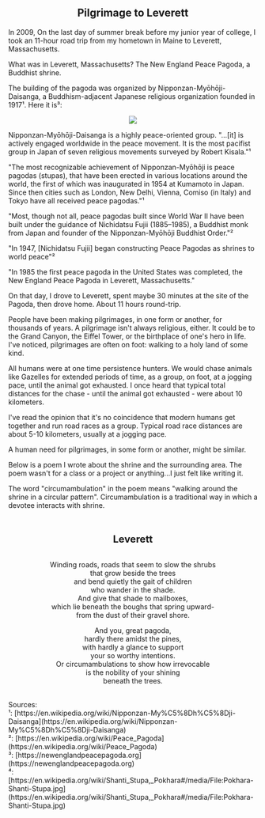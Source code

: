 ## <div align="center">Pilgrimage to Leverett</div>

<p>
    In 2009, On the last day of summer break before my junior year of college, I took an 11-hour road trip from my hometown in Maine to Leverett, Massachusetts.
</p>

<p>
    What was in Leverett, Massachusetts?
    The New England Peace Pagoda, a Buddhist shrine.
</p>

<p>
    The building of the pagoda was organized by Nipponzan-Myōhōji-Daisanga, a Buddhism-adjacent Japanese religious organization founded in 1917¹.
    Here it is³:
    <div align="center">
      <img src="https://bradleyculley.github.io/images/World-Peace-Pagoda-in-Leverett.jpg" />
    </div>
</p>

<p>
Nipponzan-Myōhōji-Daisanga is a highly peace-oriented group.
"...[it] is actively engaged worldwide in the peace movement. It is the most pacifist group in Japan of seven religious movements surveyed by Robert Kisala."¹
</p>

<p>
"The most recognizable achievement of Nipponzan-Myōhōji is peace pagodas (stupas), that have been erected in various locations around the world, the first of which was inaugurated in 1954 at Kumamoto in Japan. Since then cities such as London, New Delhi, Vienna, Comiso (in Italy) and Tokyo have all received peace pagodas."¹

"Most, though not all, peace pagodas built since World War II have been built under the guidance of Nichidatsu Fujii (1885–1985), a Buddhist monk from Japan and founder of the Nipponzan-Myōhōji Buddhist Order."²

"In 1947, [Nichidatsu Fujii] began constructing Peace Pagodas as shrines to world peace"²
</p>

<p>
"In 1985 the first peace pagoda in the United States was completed, the New England Peace Pagoda in Leverett, Massachusetts."
</p>

<p>
On that day, I drove to Leverett, spent maybe 30 minutes at the site of the Pagoda, then drove home. About 11 hours round-trip.
</p>

<p>
People have been making pilgrimages, in one form or another, for thousands of years.
A pilgrimage isn't always religious, either.
It could be to the Grand Canyon, the Eiffel Tower, or the birthplace of one's hero in life.
I've noticed, pilgrimages are often on foot: walking to a holy land of some kind.
</p>

<p>
All humans were at one time persistence hunters.
We would chase animals like Gazelles for extended periods of time, as a group, on foot, at a jogging pace, until the animal got exhausted.
I once heard that typical total distances for the chase - until the animal got exhausted - were about 10 kilometers. 
</p>

<p>
I've read the opinion that it's no coincidence that modern humans get together and run road races as a group.
Typical road race distances are about 5-10 kilometers, usually at a jogging pace.
</p>

<p>
A human need for pilgrimages, in some form or another, might be similar.
</p>

<p>
Below is a poem I wrote about the shrine and the surrounding area.
The poem wasn't for a class or a project or anything...I just felt like writing it.
</p>

<p>
The word "circumambulation" in the poem means "walking around the shrine in a circular pattern".
Circumambulation is a traditional way in which a devotee interacts with shrine.
</p>

<div style="text-align: center">

</i><br/><br/>
<b style="font-size: 20px;">Leverett</b><br/><br/>

Winding roads, roads that seem to slow the shrubs<br/>
that grow beside the trees<br/>
and bend quietly the gait of children<br/>
who wander in the shade.<br/>
And give that shade to mailboxes,<br/>
which lie beneath the boughs that spring upward-<br/>
from the dust of their gravel shore.<br/>

And you, great pagoda,<br/>
hardly there amidst the pines,<br/>
with hardly a glance to support<br/>
your so worthy intentions.<br/>
Or circumambulations to show how irrevocable<br/>
is the nobility of your shining<br/>
beneath the trees.<br/>

</div>

<br/>
Sources:<br/>
¹: [https://en.wikipedia.org/wiki/Nipponzan-My%C5%8Dh%C5%8Dji-Daisanga](https://en.wikipedia.org/wiki/Nipponzan-My%C5%8Dh%C5%8Dji-Daisanga) <br/>
²: [https://en.wikipedia.org/wiki/Peace_Pagoda](https://en.wikipedia.org/wiki/Peace_Pagoda)<br/>
³: [https://newenglandpeacepagoda.org](https://newenglandpeacepagoda.org)<br/>
⁴: [https://en.wikipedia.org/wiki/Shanti_Stupa,_Pokhara#/media/File:Pokhara-Shanti-Stupa.jpg](https://en.wikipedia.org/wiki/Shanti_Stupa,_Pokhara#/media/File:Pokhara-Shanti-Stupa.jpg)<br/>
